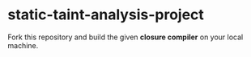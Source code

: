 # static-taint-analysis-project

Fork this repository and build the given __closure compiler__ on your local machine. 
